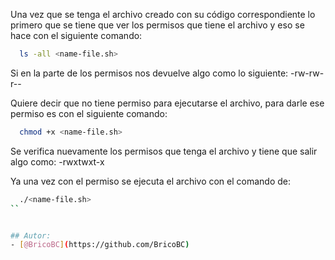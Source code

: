 Una vez que se tenga el archivo creado con su código correspondiente lo primero que se tiene que ver los permisos que tiene el archivo y eso se hace con el siguiente comando:

```bash
  ls -all <name-file.sh>
```
Si en la parte de los permisos nos devuelve algo como lo siguiente:
-rw-rw-r--

Quiere decir que no tiene permiso para ejecutarse el archivo, para darle ese permiso es con el siguiente comando:
```bash
  chmod +x <name-file.sh>
```
Se verifica nuevamente los permisos que tenga el archivo y tiene que salir algo como:
-rwxtwxt-x

Ya una vez con el permiso se ejecuta el archivo con el comando de:
```bash
  ./<name-file.sh>
``


## Autor:
- [@BricoBC](https://github.com/BricoBC)